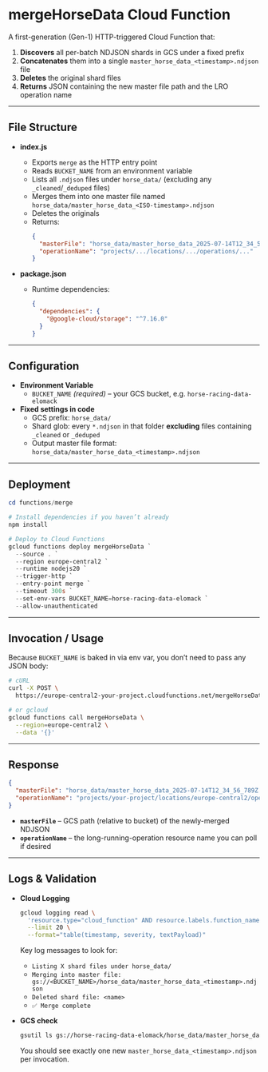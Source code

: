 # mergeHorseData Cloud Function

A first-generation (Gen-1) HTTP-triggered Cloud Function that:

1. **Discovers** all per-batch NDJSON shards in GCS under a fixed prefix  
2. **Concatenates** them into a single `master_horse_data_<timestamp>.ndjson` file  
3. **Deletes** the original shard files  
4. **Returns** JSON containing the new master file path and the LRO operation name

---

## File Structure

- **index.js**  
  - Exports `merge` as the HTTP entry point  
  - Reads `BUCKET_NAME` from an environment variable  
  - Lists all `.ndjson` files under `horse_data/` (excluding any `_cleaned`/`_deduped` files)  
  - Merges them into one master file named `horse_data/master_horse_data_<ISO-timestamp>.ndjson`  
  - Deletes the originals  
  - Returns:
    ```json
    {
      "masterFile": "horse_data/master_horse_data_2025-07-14T12_34_56_789Z.ndjson",
      "operationName": "projects/.../locations/.../operations/..."
    }
    ```

- **package.json**  
  - Runtime dependencies:  
    ```json
    {
      "dependencies": {
        "@google-cloud/storage": "^7.16.0"
      }
    }
    ```

---

## Configuration

- **Environment Variable**  
  - `BUCKET_NAME` *(required)* – your GCS bucket, e.g. `horse-racing-data-elomack`  
- **Fixed settings in code**  
  - GCS prefix: `horse_data/`  
  - Shard glob: every `*.ndjson` in that folder **excluding** files containing `_cleaned` or `_deduped`  
  - Output master file format: `horse_data/master_horse_data_<timestamp>.ndjson`  

---

## Deployment

```powershell
cd functions/merge

# Install dependencies if you haven’t already
npm install

# Deploy to Cloud Functions
gcloud functions deploy mergeHorseData `
  --source . `
  --region europe-central2 `
  --runtime nodejs20 `
  --trigger-http `
  --entry-point merge `
  --timeout 300s `
  --set-env-vars BUCKET_NAME=horse-racing-data-elomack `
  --allow-unauthenticated
````

---

## Invocation / Usage

Because `BUCKET_NAME` is baked in via env var, you don’t need to pass any JSON body:

```bash
# cURL
curl -X POST \
  https://europe-central2-your-project.cloudfunctions.net/mergeHorseData

# or gcloud
gcloud functions call mergeHorseData \
  --region=europe-central2 \
  --data '{}'
```

---

## Response

```json
{
  "masterFile": "horse_data/master_horse_data_2025-07-14T12_34_56_789Z.ndjson",
  "operationName": "projects/your-project/locations/europe-central2/operations/abcdef1234567890"
}
```

* **`masterFile`** – GCS path (relative to bucket) of the newly-merged NDJSON
* **`operationName`** – the long-running-operation resource name you can poll if desired

---

## Logs & Validation

* **Cloud Logging**

  ```bash
  gcloud logging read \
    'resource.type="cloud_function" AND resource.labels.function_name="mergeHorseData"' \
    --limit 20 \
    --format="table(timestamp, severity, textPayload)"
  ```

  Key log messages to look for:

  * `Listing X shard files under horse_data/`
  * `Merging into master file: gs://<BUCKET_NAME>/horse_data/master_horse_data_<timestamp>.ndjson`
  * `Deleted shard file: <name>`
  * `✅ Merge complete`

* **GCS check**

  ```bash
  gsutil ls gs://horse-racing-data-elomack/horse_data/master_horse_data_*.ndjson
  ```

  You should see exactly one new `master_horse_data_<timestamp>.ndjson` per invocation.

